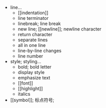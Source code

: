 - line...
    - [[indentation]]
    - line terminator
    - linebreak; line break
    - new line; [[newline]]; newline character
    - return character
    - separate lines
    - all in one line
    - line-by-line changes
    - line number
- style; styling...
    - bold; bold letter
    - display style
    - emphasize text
    - [[font]]
    - [[highlight]]
    - italics
- [[symbol]]; 标点符号;
